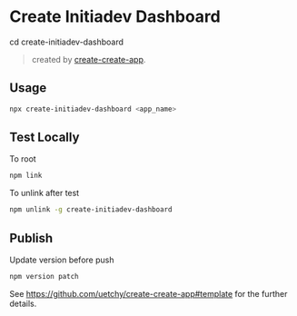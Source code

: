 # Create Initiadev Dashboard

cd create-initiadev-dashboard

> created by [create-create-app](https://github.com/uetchy/create-create-app).

## Usage

```bash
npx create-initiadev-dashboard <app_name>
```

## Test Locally

To root

```bash
npm link
```

To unlink after test

```bash
npm unlink -g create-initiadev-dashboard
```

## Publish

Update version before push

```bash
npm version patch
```

See https://github.com/uetchy/create-create-app#template for the further details.
